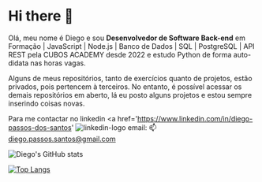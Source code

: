 # Hi there 👋

Olá, meu nome é Diego e sou 
**Desenvolvedor de Software Back-end** em Formação | JavaScript | Node.js | Banco de Dados | SQL | PostgreSQL | API REST
pela CUBOS ACADEMY desde 2022 e estudo Python de forma auto-didata nas horas vagas.

Alguns de meus repositórios, tanto de exercícios quanto de projetos, estão privados, pois pertencem à terceiros. No entanto, é possível acessar os demais repositórios em aberto, lá eu posto alguns projetos e estou sempre inserindo coisas novas.

Para me contactar no linkedin <a href='https://www.linkedin.com/in/diego-passos-dos-santos' <img src='https://img.shields.io/badge/LinkedIn-0077B5?style=for-the-badge&logo=linkedin&logoColor=white' alt='linkedin-logo'/>
email:
:mailbox: diego.passos.santos@gmail.com

![Diego's GitHub stats](https://github-readme-stats.vercel.app/api?username=1983-diego&show_icons=true&theme=radical)

[![Top Langs](https://github-readme-stats.vercel.app/api/top-langs/?username=1983-diego&langs_count=8)](https://github.com/anuraghazra/github-readme-stats)
